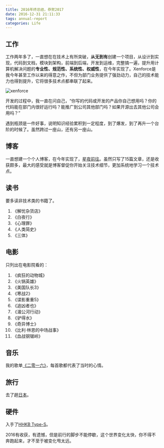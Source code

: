 ```yaml
---
title: 2016年终总结，恭贺2017
date: 2016-12-31 21:11:33
tags: annual-report
categories: Life
---
```


## 工作

工作两年多了，一直想在在技术上有所突破，**从无到有**创建一个项目，从设计到实现，代码到文档，模块到架构，前端到后端，开发到运维，完整搞一遍，提升用计算机解决问题的**专业性、规范性、系统性、权威性**，在今年实现了。Xenforce是我今年甚至工作以来的得意之作，不但为部门业务提供了强劲动力，自己的技术能力也得到提升，它将很多技术点都串联了起来。

<!--more -->

![xenforce](http://7xtc3e.com1.z0.glb.clouddn.com/goodbye-2016-hello-2017/xenforce_inspiration.png)

开发的过程中，我一直在问自己，“你写的代码或开发的产品你自己想用吗？你的代码能在部门内很好运行吗？能推广到公司其他部门吗？如果开源出去其他公司会用吗？”

遇到瓶颈是一件好事，说明知识经验累积到一定程度，到了爆发，到了再升一个台阶的时候了。虽然跨过一座山，还有另一座山。

## 博客

一直想建一个个人博客，在今年实现了，[星夜前往](https://consen.github.io/)。虽然只写了15篇文章，还是收获颇多，最大的感受就是博客督促你开始关注技术细节，更加系统地学习一个技术点。

## 读书

要多读非技术类的书籍了。

1. 《解忧杂货店》
2. 《白夜行》
3. 《心理罪》
4. 《人类简史》
5. 《三体》

## 电影

只列出在电影院看的：
1. 《疯狂的动物城》
2. 《火锅英雄》
3. 《美国队长3》
4. 《寒战2》
5. 《谍影重重5》
6. 《追凶者也》
7. 《湄公河行动》
8. 《驴得水》
9. 《奇异博士》
10. 《比利·林恩的中场战事》
11. 《血战钢锯岭》

## 音乐

我的歌单[《二零一六》](http://music.163.com/#/m/playlist?id=390149227&userid=38676356)，每首歌都代表了当时的心情。

## 旅行

去了趟[日本](https://consen.github.io/2016/10/09/trip-to-japan/)。

## 硬件

入手了[HHKB Type-S](https://consen.github.io/2016/06/13/why-hhkb/)。

2016有收获，有遗憾，但是前行的脚步不能停歇，这个世界变化太快，你不得不奔跑起来，才不至于被变化甩太远。
